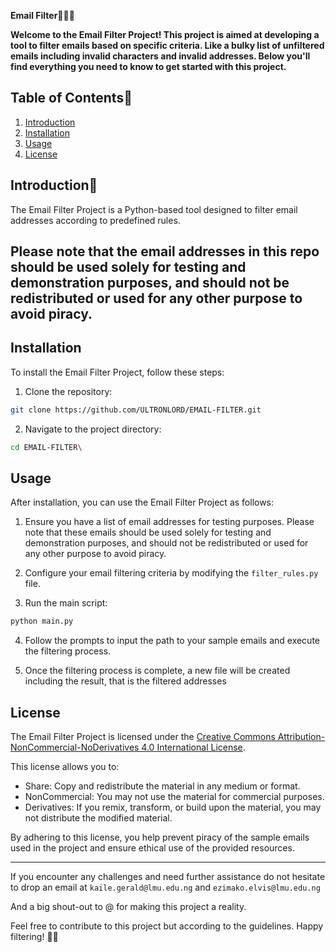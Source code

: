 **Email Filter**🧹🧼🫧

**Welcome to the Email Filter Project! This project is aimed at developing a tool to filter emails based on specific criteria. Like a bulky list of unfiltered emails including invalid characters and invalid addresses. Below you'll find everything you need to know to get started with this project.**

## Table of Contents📃

1. [Introduction](#introduction)
2. [Installation](#installation)
3. [Usage](#usage)
4. [License](#license)

## Introduction🗽

The Email Filter Project is a Python-based tool designed to filter email addresses according to predefined rules.

## Please note that the email addresses in this repo should be used solely for testing and demonstration purposes, and should not be redistributed or used for any other purpose to avoid piracy.


## Installation

To install the Email Filter Project, follow these steps:

1. Clone the repository:

```bash
git clone https://github.com/ULTRONLORD/EMAIL-FILTER.git
```

2. Navigate to the project directory:

```bash
cd EMAIL-FILTER\
```

## Usage

After installation, you can use the Email Filter Project as follows:

1. Ensure you have a list of email addresses for testing purposes. Please note that these emails should be used solely for testing and demonstration purposes, and should not be redistributed or used for any other purpose to avoid piracy.

2. Configure your email filtering criteria by modifying the `filter_rules.py` file.

3. Run the main script:

```bash
python main.py
```

4. Follow the prompts to input the path to your sample emails and execute the filtering process.

5. Once the filtering process is complete, a new file will be created including the result, that is the filtered addresses

## License

The Email Filter Project is licensed under the [Creative Commons Attribution-NonCommercial-NoDerivatives 4.0 International License](https://creativecommons.org/licenses/by-nc-nd/4.0/).

This license allows you to:

- Share: Copy and redistribute the material in any medium or format.
- NonCommercial: You may not use the material for commercial purposes.
- Derivatives: If you remix, transform, or build upon the material, you may not distribute the modified material.

By adhering to this license, you help prevent piracy of the sample emails used in the project and ensure ethical use of the provided resources.

---

If you encounter any challenges and need further assistance do not hesitate to drop an email at `kaile.gerald@lmu.edu.ng` and `ezimako.elvis@lmu.edu.ng`

And a big shout-out to @ for making this project a reality.

Feel free to contribute to this project but according to the guidelines. Happy filtering! 📧✨
